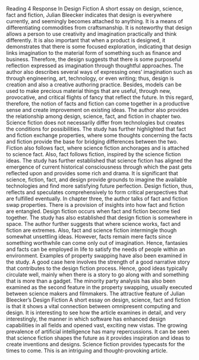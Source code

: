 Reading 4 Response
In Design Fiction A short essay on design, science, fact and fiction, Julian Bleecker indicates that design is everywhere currently, and seemingly becomes attached to anything. It is a means of differentiating commodities from craftsmanship. It is noteworthy that design allows a person to use creativity and imagination practically and think differently. It is also important that when a product is designed, it demonstrates that there is some focused exploration, indicating that design links imagination to the material form of something such as finance and business. Therefore, the design suggests that there is some purposeful reflection expressed as imagination through thoughtful approaches. The author also describes several ways of expressing ones’ imagination such as through engineering, art, technology, or even writing; thus, design is creation and also a creative authoring practice. Besides, models can be used to make precious material things that are useful, through new, provocative, and critical flights of fancy that reflect the future. In this regard, therefore, the notion of facts and fiction can come together in a productive sense and create improvement on existing ideas.
The author also provides the relationship among design, science, fact, and fiction in chapter two. Science fiction does not necessarily differ from technologies but creates the conditions for possibilities. The study has further highlighted that fact and fiction exchange properties, where some thoughts concerning the facts and fiction provide the base  for bridging differences between the two. Fiction also follows fact, where science fiction anchorages and is attached to science fact. Also, fact follows fiction, inspired by the science fiction ideas. The study has further established that science fiction has aligned the emergence of current historical consciousness through which the past gets reflected upon and provides some rich and drama. It is significant that science, fiction, fact, and design provide grounds to imagine the available technologies and find more satisfying future perfection. Design fiction, thus, reflects and speculates comprehensively to form critical perspectives that are fulfilled eventually.
In chapter three, the author talks of fact and fiction swap properties. There is a provision of insights into how fact and fiction are entangled. Design fiction occurs when fact and fiction become tied together. The study has also established that design fiction is somewhere in space. The author further suggests that where science works, fact and fiction are extremes. Also, fact and science fiction intermingle though somewhat unsettling ideas. However, facts remain mere facts since something worthwhile can come only out of imagination. Hence, fantasies and facts can be employed in life to satisfy the needs of people within an environment. Examples of property swapping have also been examined in the study. A good case here involves the strength of a good narrative story that contributes to the design fiction process. Hence, good ideas typically circulate well, mainly when there is a story to go along with and something that is more than a gadget. The minority party analysis has also been examined as the second feature in the property swapping, usually executed between science makers and filmmakers.
The attractive feature of Julian Bleecker’s Design Fiction A short essay on design, science, fact and fiction is that it shows a vital connection between omnipresent computing and design. It is interesting to see how the article examines in detail, and very interestingly, the manner in which software has enhanced design capabilities in all fields and opened vast, exciting new vistas. The growing prevalence of artificial intelligence has many repercussions. It can be seen that science fiction shapes the future as it provides inspiration and ideas to create inventions and designs. Science fiction provides typecasts for the times to come. This is an intriguing and thought-provoking article. 
